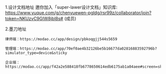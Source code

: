 1.设计文档地址
邀你加入「super-lawer设计文档」知识库: https://www.yuque.com/g/chenyuewen-pgldg/rsr99z/collaborator/join?token=NKUzvC9GIW8jbl8s# (成员)

2.墨刀地址

    律师端：https://modao.cc/app/design/pbkoqgjj544s5659   

    管理端：https://modao.cc/app/70ef0ae4b32126be5b16677da02816883592796b?simulator_type=device&sticky
   
    企业端：https://modao.cc/app/f42a2e588418fb6778650614edb6175ab1a04aee#screen=skoppyk0lyrgdf3